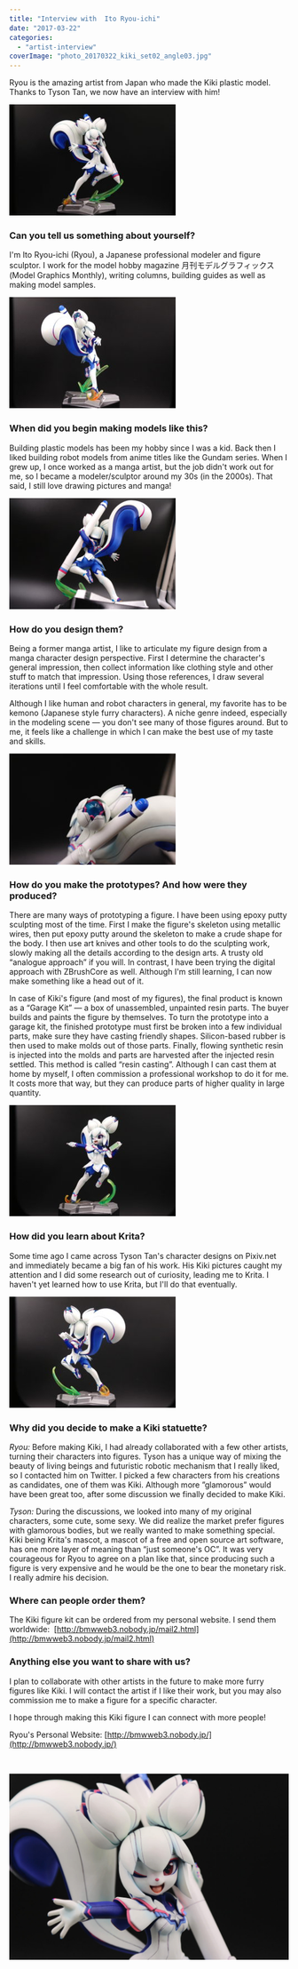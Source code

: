 ```yaml
---
title: "Interview with  Ito Ryou-ichi"
date: "2017-03-22"
categories: 
  - "artist-interview"
coverImage: "photo_20170322_kiki_set02_angle03.jpg"
---
```


Ryou is the amazing artist from Japan who made the Kiki plastic model. Thanks to Tyson Tan, we now have an interview with him!

[![](images/photo_20170322_kiki_set01_angle01-300x200.jpg)](https://krita.org/wp-content/uploads/2017/03/photo_20170322_kiki_set01_angle01.jpg)

### Can you tell us something about yourself?

I'm Ito Ryou-ichi (Ryou), a Japanese professional modeler and figure sculptor. I work for the model hobby magazine 月刊モデルグラフィックス (Model Graphics Monthly), writing columns, building guides as well as making model samples.

[![](images/photo_20170322_kiki_set01_angle02-300x200.jpg)](https://krita.org/wp-content/uploads/2017/03/photo_20170322_kiki_set01_angle02.jpg)

### When did you begin making models like this?

Building plastic models has been my hobby since I was a kid. Back then I liked building robot models from anime titles like the Gundam series. When I grew up, I once worked as a manga artist, but the job didn't work out for me, so I became a modeler/sculptor around my 30s (in the 2000s). That said, I still love drawing pictures and manga!

[![](images/photo_20170322_kiki_set01_angle03a-300x200.jpg)](https://krita.org/wp-content/uploads/2017/03/photo_20170322_kiki_set01_angle03a.jpg)

### How do you design them?

Being a former manga artist, I like to articulate my figure design from a manga character design perspective. First I determine the character's general impression, then collect information like clothing style and other stuff to match that impression. Using those references, I draw several iterations until I feel comfortable with the whole result.

Although I like human and robot characters in general, my favorite has to be kemono (Japanese style furry characters). A niche genre indeed, especially in the modeling scene — you don't see many of those figures around. But to me, it feels like a challenge in which I can make the best use of my taste and skills.

[![](images/photo_20170322_kiki_set01_angle04-300x200.jpg)](https://krita.org/wp-content/uploads/2017/03/photo_20170322_kiki_set01_angle04.jpg)

### How do you make the prototypes? And how were they produced?

There are many ways of prototyping a figure. I have been using epoxy putty sculpting most of the time. First I make the figure's skeleton using metallic wires, then put epoxy putty around the skeleton to make a crude shape for the body. I then use art knives and other tools to do the sculpting work, slowly making all the details according to the design arts. A trusty old “analogue approach” if you will. In contrast, I have been trying the digital approach with ZBrushCore as well. Although I'm still learning, I can now make something like a head out of it.

In case of Kiki's figure (and most of my figures), the final product is known as a “Garage Kit” — a box of unassembled, unpainted resin parts. The buyer builds and paints the figure by themselves. To turn the prototype into a garage kit, the finished prototype must first be broken into a few individual parts, make sure they have casting friendly shapes. Silicon-based rubber is then used to make molds out of those parts. Finally, flowing synthetic resin is injected into the molds and parts are harvested after the injected resin settled. This method is called “resin casting”. Although I can cast them at home by myself, I often commission a professional workshop to do it for me. It costs more that way, but they can produce parts of higher quality in large quantity.

[![](images/photo_20170322_kiki_set02_angle01-1-300x200.jpg)](https://krita.org/wp-content/uploads/2017/03/photo_20170322_kiki_set02_angle01-1.jpg)

### How did you learn about Krita?

Some time ago I came across Tyson Tan's character designs on Pixiv.net and immediately became a big fan of his work. His Kiki pictures caught my attention and I did some research out of curiosity, leading me to Krita. I haven't yet learned how to use Krita, but I'll do that eventually.

[![](images/photo_20170322_kiki_set02_angle02-300x200.jpg)](https://krita.org/wp-content/uploads/2017/03/photo_20170322_kiki_set02_angle02.jpg)

### Why did you decide to make a Kiki statuette?

_Ryou:_ Before making Kiki, I had already collaborated with a few other artists, turning their characters into figures. Tyson has a unique way of mixing the beauty of living beings and futuristic robotic mechanism that I really liked, so I contacted him on Twitter. I picked a few characters from his creations as candidates, one of them was Kiki. Although more ”glamorous” would have been great too, after some discussion we finally decided to make Kiki.

_Tyson:_ During the discussions, we looked into many of my original characters, some cute, some sexy. We did realize the market prefer figures with glamorous bodies, but we really wanted to make something special. Kiki being Krita's mascot, a mascot of a free and open source art software, has one more layer of meaning than “just someone's OC”. It was very courageous for Ryou to agree on a plan like that, since producing such a figure is very expensive and he would be the one to bear the monetary risk. I really admire his decision.

### Where can people order them?

The Kiki figure kit can be ordered from my personal website. I send them worldwide:  [http://bmwweb3.nobody.jp/mail2.html](http://bmwweb3.nobody.jp/mail2.html)

### Anything else you want to share with us?

I plan to collaborate with other artists in the future to make more furry figures like Kiki. I will contact the artist if I like their work, but you may also commission me to make a figure for a specific character.

I hope through making this Kiki figure I can connect with more people!

Ryou's Personal Website: [http://bmwweb3.nobody.jp/](http://bmwweb3.nobody.jp/)

 

[![](images/photo_20170322_kiki_set02_angle03-1024x681.jpg)](https://krita.org/wp-content/uploads/2017/03/photo_20170322_kiki_set02_angle03.jpg)
